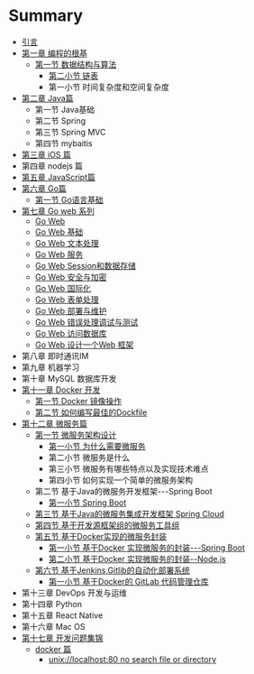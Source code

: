 # Summary

* [引言](README.md)
* [第一章 编程的根基](chapter1.md)
  * [第一节 数据结构与算法](chapter1/di-yi-jie-shu-ju-jie-gou-yu-suan-fa.md)
    * [第二小节 链表](chapter1/di-yi-jie-shu-ju-jie-gou-yu-suan-fa/di-yi-xiao-jie-lian-biao.md)
    * 第一小节 时间复杂度和空间复杂度
* [第二章 Java篇](di-er-zhang-java-pian.md)
  * 第一节 Java基础
  * 第二节 Spring 
  * 第三节 Spring MVC
  * 第四节 mybaitis
* [第三章 iOS 篇](ios-pian.md)
* 第四章 nodejs 篇
* [第五章 JavaScript篇](di-wu-zhang-javascriptpian.md)
* [第六章 Go篇](di-liu-zhang-go-pian.md)
  * [第一节  Go语言基础](di-liu-zhang-go-pian/di-yi-jie-go-yu-yan-ji-chu.md)
* [第七章 Go web 系列](di-qi-zhang-go-web-xi-lie.md)
  * [Go Web ](di-qi-zhang-go-web-xi-lie/go-web.md)
  * [Go Web 基础](di-qi-zhang-go-web-xi-lie/go-web-ji-chu.md)
  * [Go Web 文本处理](di-qi-zhang-go-web-xi-lie/go-web-wen-ben-chu-li.md)
  * [Go Web 服务](di-qi-zhang-go-web-xi-lie/go-web-fu-wu.md)
  * [Go Web Session和数据存储](di-qi-zhang-go-web-xi-lie/go-web-sessionhe-shu-ju-cun-chu.md)
  * [Go Web 安全与加密](di-qi-zhang-go-web-xi-lie/go-web-an-quan-yu-jia-mi.md)
  * [Go Web 国际化](di-qi-zhang-go-web-xi-lie/go-web-guo-ji-hua.md)
  * [Go Web 表单处理](di-qi-zhang-go-web-xi-lie/go-web-biao-dan-chu-li.md)
  * [Go Web 部署与维护](di-qi-zhang-go-web-xi-lie/go-web-bu-shu-yu-wei-hu.md)
  * [Go Web 错误处理调试与测试](di-qi-zhang-go-web-xi-lie/go-web-cuo-wu-chu-li-diao-shi-yu-ce-shi.md)
  * [Go Web 访问数据库](di-qi-zhang-go-web-xi-lie/go-web-fang-wen-shu-ju-ku.md)
  * [Go Web 设计一个Web 框架](di-qi-zhang-go-web-xi-lie/go-web-she-ji-yi-ge-web-kuang-jia.md)
* 第八章 即时通讯IM
* 第九章 机器学习
* 第十章 MySQL 数据库开发
* [第十一章 Docker 开发](di-shi-yi-zhang-docker-kai-fa.md)
  * [第一节 Docker 镜像操作](di-shi-yi-zhang-docker-kai-fa/di-yi-jiedocker-jing-xiang-cao-zuo.md)
  * [第二节 如何编写最佳的Dockfile](di-shi-yi-zhang-docker-kai-fa/di-er-jie-ru-he-bian-xie-zui-jia-de-dockfile.md)
* [第十二章 微服务篇](di-shi-er-zhang-wei-fu-wu-yuan-li-yu-shi-jian.md)
  * [第一节 微服务架构设计](di-shi-er-zhang-wei-fu-wu-yuan-li-yu-shi-jian/di-yi-jie-wei-fu-wu-jia-gou-she-ji.md)
    * [第一小节 为什么需要微服务](di-shi-er-zhang-wei-fu-wu-yuan-li-yu-shi-jian/di-yi-jie-wei-fu-wu-jia-gou-she-ji/di-yi-xiao-jie-wei-shi-yao-xu-yao-wei-fu-wu.md)
    * 第二小节 微服务是什么
    * 第三小节 微服务有哪些特点以及实现技术难点
    * 第四小节 如何实现一个简单的微服务架构
  * 第二节 基于Java的微服务开发框架---Spring Boot
    * [第一小节 Spring Boot ](di-shi-er-zhang-wei-fu-wu-yuan-li-yu-shi-jian/di-yi-xiao-jie-spring-boot.md)
  * [第三节 基于Java的微服务集成开发框架 Spring Cloud](di-shi-er-zhang-wei-fu-wu-yuan-li-yu-shi-jian/di-san-jie-ji-yu-java-de-wei-fu-wu-ji-cheng-kai-fa-kuang-jia-spring-cloud.md)
  * [第四节 基于开发源框架组的微服务工具组](di-shi-er-zhang-wei-fu-wu-yuan-li-yu-shi-jian/di-si-jie-ji-yu-kai-fa-yuan-kuang-jia-zu-de-wei-fu-wu-gong-ju-zu.md)
  * [第五节 基于Docker实现的微服务封装](di-shi-er-zhang-wei-fu-wu-yuan-li-yu-shi-jian/di-wu-jie-ji-yu-docker-shi-xian-de-wei-fu-wu-feng-zhuang.md)
    * [第一小节 基于Docker 实现微服务的封装---Spring Boot](di-shi-er-zhang-wei-fu-wu-yuan-li-yu-shi-jian/di-wu-jie-ji-yu-docker-shi-xian-de-wei-fu-wu-feng-zhuang/di-yi-xiao-jie-ji-yu-docker-shi-xian-wei-fu-wu-de-feng-88c5-spring-boot.md)
    * [第二小节 基于Docker 实现微服务的封装--Node.js](di-shi-er-zhang-wei-fu-wu-yuan-li-yu-shi-jian/di-wu-jie-ji-yu-docker-shi-xian-de-wei-fu-wu-feng-zhuang/di-er-xiao-jie-ji-yu-docker-shi-xian-wei-fu-wu-de-feng-88c5-node-js.md)
  * [第六节 基于Jenkins,Gitlib的自动化部署系统](di-shi-er-zhang-wei-fu-wu-yuan-li-yu-shi-jian/di-liu-jie-ji-yu-jenkins-gitlib-de-zi-dong-hua-bu-shu-xi-tong.md)
    * [第一小节 基于Docker的 GitLab 代码管理仓库](di-shi-er-zhang-wei-fu-wu-yuan-li-yu-shi-jian/di-liu-jie-ji-yu-jenkins-gitlib-de-zi-dong-hua-bu-shu-xi-tong/di-yi-xiao-jie-jiyu-docker-de-gitlab-dai-ma-guan-li-cang-ku.md)
* 第十三章 DevOps 开发与运维
* 第十四章 Python
* 第十五章 React Native
* 第十六章 Mac OS 
* [第十七章 开发问题集锦](di-shi-qi-zhang-kai-fa-wen-ti-ji-jin.md)
  * [docker 篇](di-shi-qi-zhang-kai-fa-wen-ti-ji-jin/docker-pian.md)
    * [unix://localhost:80 no search file or directory](di-shi-qi-zhang-kai-fa-wen-ti-ji-jin/docker-pian/unixlocalhost80-no-search-file-or-directory.md)

